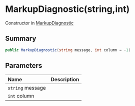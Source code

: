 # MarkupDiagnostic(string,int)

Constructor in [MarkupDiagnostic](/docs/api/csharp/yarn.markup.lineparser.markupdiagnostic.md)

## Summary



```csharp
public MarkupDiagnostic(string message, int column = -1)
```

## Parameters

|Name|Description|
|:---|:---|
|`string` message||
|`int` column||

